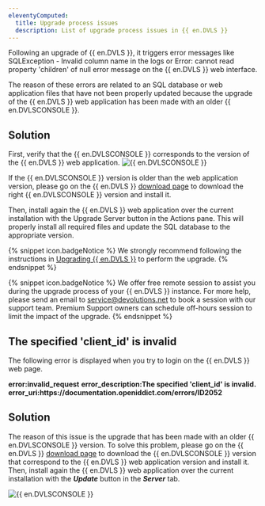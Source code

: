 ```yaml
---
eleventyComputed:
  title: Upgrade process issues
  description: List of upgrade process issues in {{ en.DVLS }}
---
```

Following an upgrade of {{ en.DVLS }}, it triggers error messages like SQLException - Invalid column name in the logs or Error: cannot read property 'children' of null error message on the {{ en.DVLS }} web interface.

The reason of these errors are related to an SQL database or web application files that have not been properly updated because the upgrade of the {{ en.DVLS }} web application has been made with an older {{ en.DVLSCONSOLE }}.

## Solution

First, verify that the {{ en.DVLSCONSOLE }} corresponds to the version of the {{ en.DVLS }} web application.
![{{ en.DVLSCONSOLE }}](https://cdnweb.devolutions.net/docs/DVLSCONSOLE4008_2024_1.png)

If the {{ en.DVLSCONSOLE }} version is older than the web application version, please go on the {{ en.DVLS }} [download page](https://server.devolutions.net/home/download) to download the right {{ en.DVLSCONSOLE }} version and install it.

Then, install again the {{ en.DVLS }} web application over the current installation with the Upgrade Server button in the Actions pane. This will properly install all required files and update the SQL database to the appropriate version.

{% snippet icon.badgeNotice %}
We strongly recommend following the instructions in [Upgrading {{ en.DVLS }}](/server/getting-started/installation/upgrade-server/) to perform the upgrade.
{% endsnippet %}

{% snippet icon.badgeNotice %}
We offer free remote session to assist you during the upgrade process of your {{ en.DVLS }} instance. For more help, please send an email to [service@devolutions.net](mailto:service@devolutions.net) to book a session with our support team. Premium Support owners can schedule off-hours session to limit the impact of the upgrade.
{% endsnippet %}

## The specified 'client_id' is invalid

The following error is displayed when you try to login on the {{ en.DVLS }} web page.

**error:invalid_request**
**error_description:The specified 'client_id' is invalid.**
**error_uri:https<area>://documentation.openiddict.com/errors/ID2052**

## Solution

The reason of this issue is the upgrade that has been made with an older {{ en.DVLSCONSOLE }} version. To solve this problem, please go on the {{ en.DVLS }} [download page](https://server.devolutions.net/home/download) to download the {{ en.DVLSCONSOLE }} version that correspond to the {{ en.DVLS }} web application version and install it. Then, install again the {{ en.DVLS }} web application over the current installation with the ***Update*** button in the ***Server*** tab.

![{{ en.DVLSCONSOLE }}](https://cdnweb.devolutions.net/docs/DVLSCONSOLE4009_2024_1.png)
